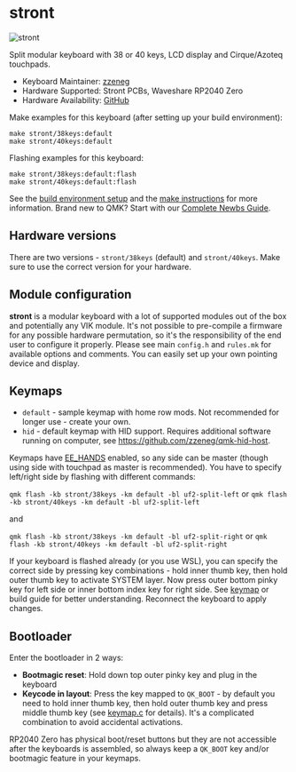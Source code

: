 # stront

![stront](https://i.imgur.com/FOPnWhch.jpg)

Split modular keyboard with 38 or 40 keys, LCD display and Cirque/Azoteq touchpads.

-   Keyboard Maintainer: [zzeneg](https://github.com/zzeneg)
-   Hardware Supported: Stront PCBs, Waveshare RP2040 Zero
-   Hardware Availability: [GitHub](https://github.com/zzeneg/stront)

Make examples for this keyboard (after setting up your build environment):

    make stront/38keys:default
    make stront/40keys:default

Flashing examples for this keyboard:

    make stront/38keys:default:flash
    make stront/40keys:default:flash

See the [build environment setup](https://docs.qmk.fm/#/getting_started_build_tools) and the [make instructions](https://docs.qmk.fm/#/getting_started_make_guide) for more information. Brand new to QMK? Start with our [Complete Newbs Guide](https://docs.qmk.fm/#/newbs).

## Hardware versions

There are two versions - `stront/38keys` (default) and `stront/40keys`. Make sure to use the correct version for your hardware.

## Module configuration

**stront** is a modular keyboard with a lot of supported modules out of the box and potentially any VIK module. It's not possible to pre-compile a firmware for any possible hardware permutation, so it's the responsibility of the end user to configure it properly. Please see main `config.h` and `rules.mk` for available options and comments. You can easily set up your own pointing device and display.

## Keymaps

-   `default` - sample keymap with home row mods. Not recommended for longer use - create your own.
-   `hid` - default keymap with HID support. Requires additional software running on computer, see https://github.com/zzeneg/qmk-hid-host.

Keymaps have [EE_HANDS](https://docs.qmk.fm/#/feature_split_keyboard?id=handedness-by-eeprom) enabled, so any side can be master (though using side with touchpad as master is recommended). You have to specify left/right side by flashing with different commands:

`qmk flash -kb stront/38keys -km default -bl uf2-split-left` or `qmk flash -kb stront/40keys -km default -bl uf2-split-left`

and

`qmk flash -kb stront/38keys -km default -bl uf2-split-right` or `qmk flash -kb stront/40keys -km default -bl uf2-split-right`

If your keyboard is flashed already (or you use WSL), you can specify the correct side by pressing key combinations - hold inner thumb key, then hold outer thumb key to activate SYSTEM layer. Now press outer bottom pinky key for left side or inner bottom index key for right side. See [keymap](./keymaps/default/keymap.c) or build guide for better understanding. Reconnect the keyboard to apply changes.

## Bootloader

Enter the bootloader in 2 ways:

-   **Bootmagic reset**: Hold down top outer pinky key and plug in the keyboard
-   **Keycode in layout**: Press the key mapped to `QK_BOOT` - by default you need to hold inner thumb key, then hold outer thumb key and press middle thumb key (see [keymap.c](./keymaps/default/keymap.c) for details). It's a complicated combination to avoid accidental activations.

RP2040 Zero has physical boot/reset buttons but they are not accessible after the keyboards is assembled, so always keep a `QK_BOOT` key and/or bootmagic feature in your keymaps.
